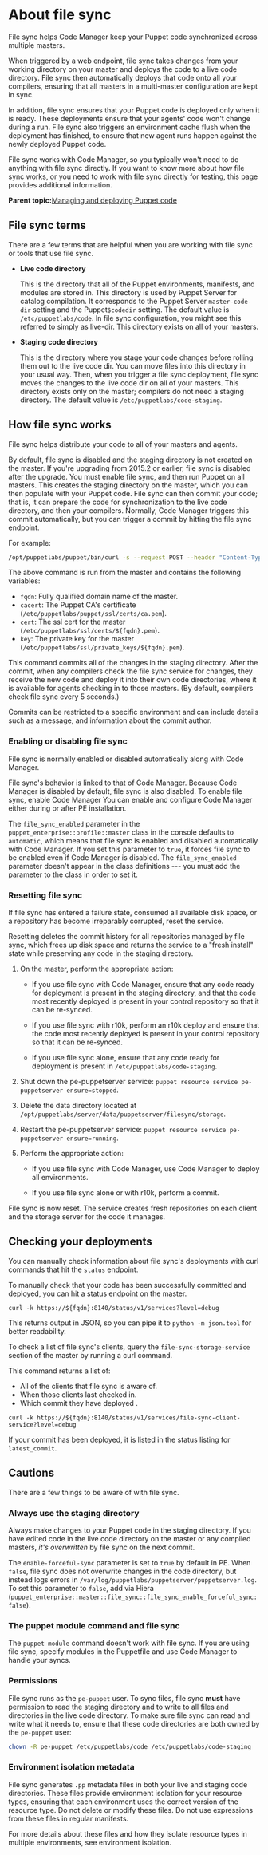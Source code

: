# About file sync

File sync helps Code Manager keep your Puppet code synchronized across multiple masters.

When triggered by a web endpoint, file sync takes changes from your working directory on your master and deploys the code to a live code directory. File sync then automatically deploys that code onto all your compilers, ensuring that all masters in a multi-master configuration are kept in sync.

In addition, file sync ensures that your Puppet code is deployed only when it is ready. These deployments ensure that your agents' code won't change during a run. File sync also triggers an environment cache flush when the deployment has finished, to ensure that new agent runs happen against the newly deployed Puppet code.

File sync works with Code Manager, so you typically won't need to do anything with file sync directly. If you want to know more about how file sync works, or you need to work with file sync directly for testing, this page provides additional information.

**Parent topic:**[Managing and deploying Puppet code](managing_puppet_code.md)

## File sync terms

There are a few terms that are helpful when you are working with file sync or tools that use file sync.

-   ****Live code directory****

    This is the directory that all of the Puppet environments, manifests, and modules are stored in. This directory is used by Puppet Server for catalog compilation. It corresponds to the Puppet Server `master-code-dir` setting and the Puppet`$codedir` setting. The default value is `/etc/puppetlabs/code`. In file sync configuration, you might see this referred to simply as live-dir. This directory exists on all of your masters.

-   ****Staging code directory****

    This is the directory where you stage your code changes before rolling them out to the live code dir. You can move files into this directory in your usual way. Then, when you trigger a file sync deployment, file sync moves the changes to the live code dir on all of your masters. This directory exists only on the master; compilers do not need a staging directory. The default value is `/etc/puppetlabs/code-staging`.


## How file sync works

File sync helps distribute your code to all of your masters and agents.

By default, file sync is disabled and the staging directory is not created on the master. If you're upgrading from 2015.2 or earlier, file sync is disabled after the upgrade. You must enable file sync, and then run Puppet on all masters. This creates the staging directory on the master, which you can then populate with your Puppet code. File sync can then commit your code; that is, it can prepare the code for synchronization to the live code directory, and then your compilers. Normally, Code Manager triggers this commit automatically, but you can trigger a commit by hitting the file sync endpoint.

For example:

```bash
/opt/puppetlabs/puppet/bin/curl -s --request POST --header "Content-Type: application/json" --data '{"commit-all": true}' --cert ${cert} --key ${key} --cacert ${cacert} https://${fqdn}:8140/file-sync/v1/commit"
```

The above command is run from the master and contains the following variables:

-   `fqdn`: Fully qualified domain name of the master.
-   `cacert`: The Puppet CA's certificate \(`/etc/puppetlabs/puppet/ssl/certs/ca.pem`\).
-   `cert`: The ssl cert for the master \(`/etc/puppetlabs/ssl/certs/${fqdn}.pem`\).
-   `key`: The private key for the master \(`/etc/puppetlabs/ssl/private_keys/${fqdn}.pem`\).

This command commits all of the changes in the staging directory. After the commit, when any compilers check the file sync service for changes, they receive the new code and deploy it into their own code directories, where it is available for agents checking in to those masters. \(By default, compilers check file sync every 5 seconds.\)

Commits can be restricted to a specific environment and can include details such as a message, and information about the commit author.

### Enabling or disabling file sync

File sync is normally enabled or disabled automatically along with Code Manager.

File sync's behavior is linked to that of Code Manager. Because Code Manager is disabled by default, file sync is also disabled. To enable file sync, enable Code Manager You can enable and configure Code Manager either during or after PE installation.

The `file_sync_enabled` parameter in the `puppet_enterprise::profile::master` class in the console defaults to `automatic`, which means that file sync is enabled and disabled automatically with Code Manager. If you set this parameter to `true`, it forces file sync to be enabled even if Code Manager is disabled. The `file_sync_enabled` parameter doesn't appear in the class definitions --- you must add the parameter to the class in order to set it.

### Resetting file sync

If file sync has entered a failure state, consumed all available disk space, or a repository has become irreparably corrupted, reset the service.

Resetting deletes the commit history for all repositories managed by file sync, which frees up disk space and returns the service to a "fresh install" state while preserving any code in the staging directory.

1.  On the master, perform the appropriate action:

    -   If you use file sync with Code Manager, ensure that any code ready for deployment is present in the staging directory, and that the code most recently deployed is present in your control repository so that it can be re-synced.

    -   If you use file sync with r10k, perform an r10k deploy and ensure that the code most recently deployed is present in your control repository so that it can be re-synced.

    -   If you use file sync alone, ensure that any code ready for deployment is present in `/etc/puppetlabs/code-staging`.

2.  Shut down the pe-puppetserver service: `puppet resource service pe-puppetserver ensure=stopped`.

3.  Delete the data directory located at `/opt/puppetlabs/server/data/puppetserver/filesync/storage`.

4.  Restart the pe-puppetserver service: `puppet resource service pe-puppetserver ensure=running`.

5.  Perform the appropriate action:

    -   If you use file sync with Code Manager, use Code Manager to deploy all environments.

    -   If you use file sync alone or with r10k, perform a commit.


File sync is now reset. The service creates fresh repositories on each client and the storage server for the code it manages.

## Checking your deployments

You can manually check information about file sync's deployments with curl commands that hit the `status` endpoint.

To manually check that your code has been successfully committed and deployed, you can hit a status endpoint on the master.

```
curl -k https://${fqdn}:8140/status/v1/services?level=debug

```

This returns output in JSON, so you can pipe it to `python -m json.tool` for better readability.

To check a list of file sync's clients, query the `file-sync-storage-service` section of the master by running a curl command.

This command returns a list of:

-   All of the clients that file sync is aware of.
-   When those clients last checked in.
-   Which commit they have deployed .

```
curl -k https://${fqdn}:8140/status/v1/services/file-sync-client-service?level=debug

```

If your commit has been deployed, it is listed in the status listing for `latest_commit`.

## Cautions

There are a few things to be aware of with file sync.

### Always use the staging directory

Always make changes to your Puppet code in the staging directory. If you have edited code in the live code directory on the master or any compiled masters, *it's overwritten* by file sync on the next commit.

The `enable-forceful-sync` parameter is set to `true` by default in PE. When `false`, file sync does not overwrite changes in the code directory, but instead logs errors in `/var/log/puppetlabs/puppetserver/puppetserver.log`. To set this parameter to `false`, add via Hiera \(`puppet_enterprise::master::file_sync::file_sync_enable_forceful_sync: false`\).

### The puppet module command and file sync

The `puppet module` command doesn't work with file sync. If you are using file sync, specify modules in the Puppetfile and use Code Manager to handle your syncs.

### Permissions

File sync runs as the `pe-puppet` user. To sync files, file sync **must** have permission to read the staging directory and to write to all files and directories in the live code directory. To make sure file sync can read and write what it needs to, ensure that these code directories are both owned by the `pe-puppet` user:

```bash
chown -R pe-puppet /etc/puppetlabs/code /etc/puppetlabs/code-staging
```

### Environment isolation metadata

File sync generates `.pp` metadata files in both your live and staging code directories. These files provide environment isolation for your resource types, ensuring that each environment uses the correct version of the resource type. Do not delete or modify these files. Do not use expressions from these files in regular manifests.

For more details about these files and how they isolate resource types in multiple environments, see environment isolation.


